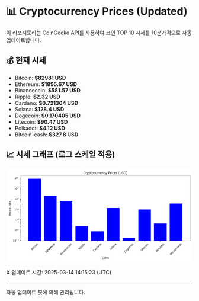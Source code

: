 
# 📊 Cryptocurrency Prices (Updated)

이 리포지토리는 CoinGecko API를 사용하여 코인 TOP 10 시세를 10분가격으로 자동 업데이트합니다.

## 💰 현재 시세
- Bitcoin: **$82981 USD**
- Ethereum: **$1895.67 USD**
- Binancecoin: **$581.57 USD**
- Ripple: **$2.32 USD**
- Cardano: **$0.721304 USD**
- Solana: **$128.4 USD**
- Dogecoin: **$0.170405 USD**
- Litecoin: **$90.47 USD**
- Polkadot: **$4.12 USD**
- Bitcoin-cash: **$327.8 USD**

## 📈 시세 그래프 (로그 스케일 적용)
![Crypto Prices](crypto_prices.png)

⏳ 업데이트 시간: 2025-03-14 14:15:23 (UTC)

---
자동 업데이트 봇에 의해 관리됩니다.
